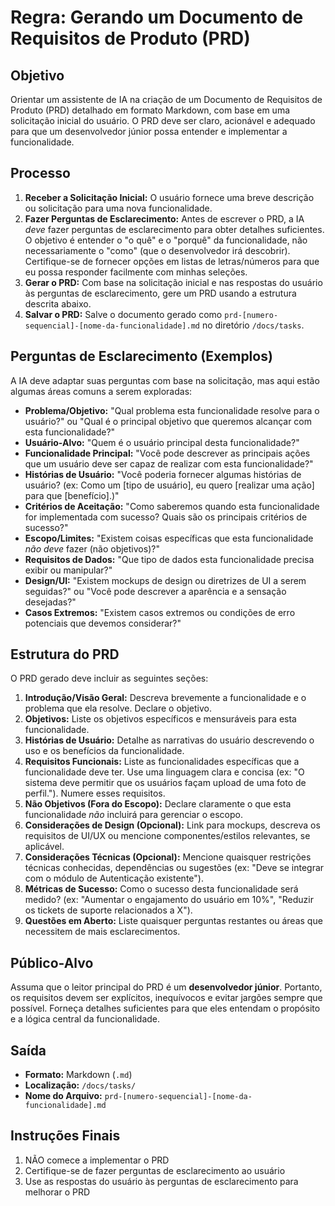 # Regra: Gerando um Documento de Requisitos de Produto (PRD)

## Objetivo

Orientar um assistente de IA na criação de um Documento de Requisitos de Produto (PRD) detalhado em formato Markdown, com base em uma solicitação inicial do usuário. O PRD deve ser claro, acionável e adequado para que um desenvolvedor júnior possa entender e implementar a funcionalidade.

## Processo

1.  **Receber a Solicitação Inicial:** O usuário fornece uma breve descrição ou solicitação para uma nova funcionalidade.
2.  **Fazer Perguntas de Esclarecimento:** Antes de escrever o PRD, a IA *deve* fazer perguntas de esclarecimento para obter detalhes suficientes. O objetivo é entender o "o quê" e o "porquê" da funcionalidade, não necessariamente o "como" (que o desenvolvedor irá descobrir). Certifique-se de fornecer opções em listas de letras/números para que eu possa responder facilmente com minhas seleções.
3.  **Gerar o PRD:** Com base na solicitação inicial e nas respostas do usuário às perguntas de esclarecimento, gere um PRD usando a estrutura descrita abaixo.
4.  **Salvar o PRD:** Salve o documento gerado como `prd-[numero-sequencial]-[nome-da-funcionalidade].md` no diretório `/docs/tasks`.

## Perguntas de Esclarecimento (Exemplos)

A IA deve adaptar suas perguntas com base na solicitação, mas aqui estão algumas áreas comuns a serem exploradas:

*   **Problema/Objetivo:** "Qual problema esta funcionalidade resolve para o usuário?" ou "Qual é o principal objetivo que queremos alcançar com esta funcionalidade?"
*   **Usuário-Alvo:** "Quem é o usuário principal desta funcionalidade?"
*   **Funcionalidade Principal:** "Você pode descrever as principais ações que um usuário deve ser capaz de realizar com esta funcionalidade?"
*   **Histórias de Usuário:** "Você poderia fornecer algumas histórias de usuário? (ex: Como um [tipo de usuário], eu quero [realizar uma ação] para que [benefício].)"
*   **Critérios de Aceitação:** "Como saberemos quando esta funcionalidade for implementada com sucesso? Quais são os principais critérios de sucesso?"
*   **Escopo/Limites:** "Existem coisas específicas que esta funcionalidade *não deve* fazer (não objetivos)?"
*   **Requisitos de Dados:** "Que tipo de dados esta funcionalidade precisa exibir ou manipular?"
*   **Design/UI:** "Existem mockups de design ou diretrizes de UI a serem seguidas?" ou "Você pode descrever a aparência e a sensação desejadas?"
*   **Casos Extremos:** "Existem casos extremos ou condições de erro potenciais que devemos considerar?"

## Estrutura do PRD

O PRD gerado deve incluir as seguintes seções:

1.  **Introdução/Visão Geral:** Descreva brevemente a funcionalidade e o problema que ela resolve. Declare o objetivo.
2.  **Objetivos:** Liste os objetivos específicos e mensuráveis para esta funcionalidade.
3.  **Histórias de Usuário:** Detalhe as narrativas do usuário descrevendo o uso e os benefícios da funcionalidade.
4.  **Requisitos Funcionais:** Liste as funcionalidades específicas que a funcionalidade deve ter. Use uma linguagem clara e concisa (ex: "O sistema deve permitir que os usuários façam upload de uma foto de perfil."). Numere esses requisitos.
5.  **Não Objetivos (Fora do Escopo):** Declare claramente o que esta funcionalidade *não* incluirá para gerenciar o escopo.
6.  **Considerações de Design (Opcional):** Link para mockups, descreva os requisitos de UI/UX ou mencione componentes/estilos relevantes, se aplicável.
7.  **Considerações Técnicas (Opcional):** Mencione quaisquer restrições técnicas conhecidas, dependências ou sugestões (ex: "Deve se integrar com o módulo de Autenticação existente").
8.  **Métricas de Sucesso:** Como o sucesso desta funcionalidade será medido? (ex: "Aumentar o engajamento do usuário em 10%", "Reduzir os tickets de suporte relacionados a X").
9.  **Questões em Aberto:** Liste quaisquer perguntas restantes ou áreas que necessitem de mais esclarecimentos.

## Público-Alvo

Assuma que o leitor principal do PRD é um **desenvolvedor júnior**. Portanto, os requisitos devem ser explícitos, inequívocos e evitar jargões sempre que possível. Forneça detalhes suficientes para que eles entendam o propósito e a lógica central da funcionalidade.

## Saída

*   **Formato:** Markdown (`.md`)
*   **Localização:** `/docs/tasks/`
*   **Nome do Arquivo:** `prd-[numero-sequencial]-[nome-da-funcionalidade].md`

## Instruções Finais

1.  NÃO comece a implementar o PRD
2.  Certifique-se de fazer perguntas de esclarecimento ao usuário
3.  Use as respostas do usuário às perguntas de esclarecimento para melhorar o PRD